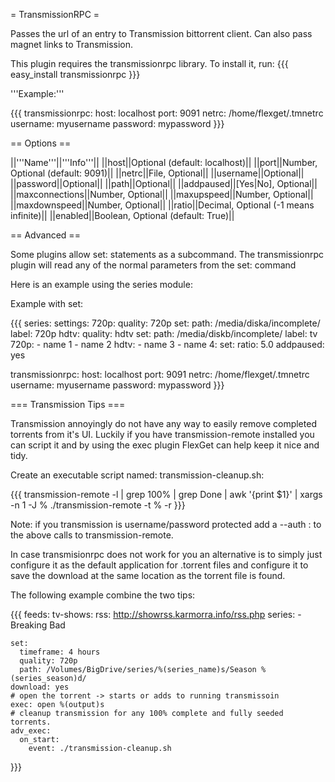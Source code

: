 = TransmissionRPC =

Passes the url of an entry to Transmission bittorrent client. Can also pass magnet links to Transmission.

This plugin requires the transmissionrpc library. To install it, run:
{{{
easy_install transmissionrpc
}}}

'''Example:'''

{{{
transmissionrpc:
  host: localhost
  port: 9091
  netrc: /home/flexget/.tmnetrc
  username: myusername
  password: mypassword
}}}

== Options ==

||'''Name'''||'''Info'''||
||host||Optional (default: localhost)||
||port||Number, Optional (default: 9091)||
||netrc||File, Optional||
||username||Optional||
||password||Optional||
||path||Optional||
||addpaused||[Yes|No], Optional||
||maxconnections||Number, Optional||
||maxupspeed||Number, Optional||
||maxdownspeed||Number, Optional||
||ratio||Decimal, Optional (-1 means infinite)||
||enabled||Boolean, Optional (default: True)||

== Advanced ==

Some plugins allow set: statements as a subcommand.
The transmissionrpc plugin will read any of the normal parameters from the set: command

Here is an example using the series module:

Example with set:

{{{
series:
  settings:
    720p:
      quality: 720p
      set:
        path: /media/diska/incomplete/
        label: 720p
    hdtv:
      quality: hdtv
      set:
        path: /media/diskb/incomplete/
        label: tv
  720p:
    - name 1
    - name 2
  hdtv:
    - name 3
    - name 4:
        set:
          ratio: 5.0
          addpaused: yes

transmissionrpc:
  host: localhost
  port: 9091
  netrc: /home/flexget/.tmnetrc
  username: myusername
  password: mypassword
}}}

=== Transmission Tips ===

Transmission annoyingly do not have any way to easily remove completed torrents from it's UI.
Luckily if you have transmission-remote installed you can script it and by using the exec plugin
FlexGet can help keep it nice and tidy.

Create an executable script named: transmission-cleanup.sh:

{{{
transmission-remote -l  | grep 100% | grep Done | awk '{print $1}' | xargs -n 1 -J % ./transmission-remote -t % -r
}}}

Note: if you transmission is username/password protected add a --auth <user>:<password> to the above calls to transmission-remote.

In case transmisionrpc does not work for you an alternative is to simply just configure it
as the default application for .torrent files and configure it to save the download at the 
same location as the torrent file is found.

The following example combine the two tips:

{{{
feeds:
  tv-shows:
    rss: http://showrss.karmorra.info/rss.php
    series:
      - Breaking Bad
  
    set:
      timeframe: 4 hours
      quality: 720p
      path: /Volumes/BigDrive/series/%(series_name)s/Season %(series_season)d/
    download: yes
    # open the torrent -> starts or adds to running transmissoin
    exec: open %(output)s
    # cleanup transmission for any 100% complete and fully seeded torrents.
    adv_exec: 
      on_start:
        event: ./transmission-cleanup.sh
}}}

